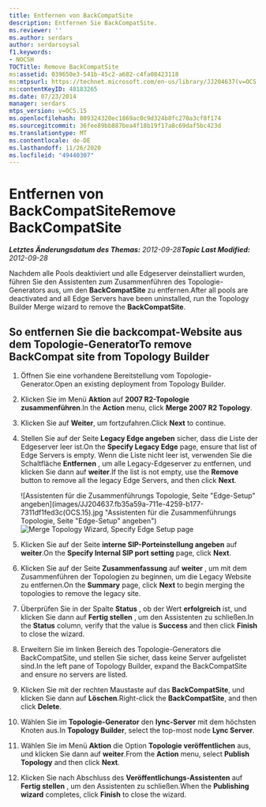 ```yaml
---
title: Entfernen von BackCompatSite
description: Entfernen Sie BackCompatSite.
ms.reviewer: ''
ms.author: serdars
author: serdarsoysal
f1.keywords:
- NOCSH
TOCTitle: Remove BackCompatSite
ms:assetid: 039650e3-541b-45c2-a682-c4fa08423118
ms:mtpsurl: https://technet.microsoft.com/en-us/library/JJ204637(v=OCS.15)
ms:contentKeyID: 48183265
ms.date: 07/23/2014
manager: serdars
mtps_version: v=OCS.15
ms.openlocfilehash: 809324320ec1869ac0c9d324b8fc270a3cf8f174
ms.sourcegitcommit: 36fee89bb887bea4f18b19f17a8c69daf5bc423d
ms.translationtype: MT
ms.contentlocale: de-DE
ms.lasthandoff: 11/26/2020
ms.locfileid: "49440307"
---
```

# <a name="remove-backcompatsite"></a><span data-ttu-id="37641-103">Entfernen von BackCompatSite</span><span class="sxs-lookup"><span data-stu-id="37641-103">Remove BackCompatSite</span></span>

<div data-xmlns="http://www.w3.org/1999/xhtml">

<div class="topic" data-xmlns="http://www.w3.org/1999/xhtml" data-msxsl="urn:schemas-microsoft-com:xslt" data-cs="https://msdn.microsoft.com/">

<div data-asp="https://msdn2.microsoft.com/asp">



</div>

<div id="mainSection">

<div id="mainBody"><span data-ttu-id="37641-104">

<span> </span></span><span class="sxs-lookup"><span data-stu-id="37641-104">

<span> </span></span></span>

<span data-ttu-id="37641-105">_**Letztes Änderungsdatum des Themas:** 2012-09-28_</span><span class="sxs-lookup"><span data-stu-id="37641-105">_**Topic Last Modified:** 2012-09-28_</span></span>

<span data-ttu-id="37641-106">Nachdem alle Pools deaktiviert und alle Edgeserver deinstalliert wurden, führen Sie den Assistenten zum Zusammenführen des Topologie-Generators aus, um den **BackCompatSite** zu entfernen.</span><span class="sxs-lookup"><span data-stu-id="37641-106">After all pools are deactivated and all Edge Servers have been uninstalled, run the Topology Builder Merge wizard to remove the **BackCompatSite**.</span></span>

<div>

## <a name="to-remove-backcompat-site-from-topology-builder"></a><span data-ttu-id="37641-107">So entfernen Sie die backcompat-Website aus dem Topologie-Generator</span><span class="sxs-lookup"><span data-stu-id="37641-107">To remove BackCompat site from Topology Builder</span></span>

1.  <span data-ttu-id="37641-108">Öffnen Sie eine vorhandene Bereitstellung vom Topologie-Generator.</span><span class="sxs-lookup"><span data-stu-id="37641-108">Open an existing deployment from Topology Builder.</span></span>

2.  <span data-ttu-id="37641-109">Klicken Sie im Menü **Aktion** auf **2007 R2-Topologie zusammenführen**.</span><span class="sxs-lookup"><span data-stu-id="37641-109">In the **Action** menu, click **Merge 2007 R2 Topology**.</span></span>

3.  <span data-ttu-id="37641-110">Klicken Sie auf **Weiter**, um fortzufahren.</span><span class="sxs-lookup"><span data-stu-id="37641-110">Click **Next** to continue.</span></span>

4.  <span data-ttu-id="37641-111">Stellen Sie auf der Seite **Legacy Edge angeben** sicher, dass die Liste der Edgeserver leer ist.</span><span class="sxs-lookup"><span data-stu-id="37641-111">On the **Specify Legacy Edge** page, ensure that list of Edge Servers is empty.</span></span> <span data-ttu-id="37641-112">Wenn die Liste nicht leer ist, verwenden Sie die Schaltfläche **Entfernen** , um alle Legacy-Edgeserver zu entfernen, und klicken Sie dann auf **weiter**.</span><span class="sxs-lookup"><span data-stu-id="37641-112">If the list is not empty, use the **Remove** button to remove all the legacy Edge Servers, and then click **Next**.</span></span>
    
    <span data-ttu-id="37641-113">![Assistenten für die Zusammenführungs Topologie, Seite "Edge-Setup" angeben](images/JJ204637.fb35a59a-711e-4259-b177-7311df1fed3c(OCS.15).jpg "Assistenten für die Zusammenführungs Topologie, Seite "Edge-Setup" angeben")</span><span class="sxs-lookup"><span data-stu-id="37641-113">![Merge Topology Wizard, Specify Edge Setup page](images/JJ204637.fb35a59a-711e-4259-b177-7311df1fed3c(OCS.15).jpg "Merge Topology Wizard, Specify Edge Setup page")</span></span>  

5.  <span data-ttu-id="37641-114">Klicken Sie auf der Seite **interne SIP-Porteinstellung angeben** auf **weiter**.</span><span class="sxs-lookup"><span data-stu-id="37641-114">On the **Specify Internal SIP port setting** page, click **Next**.</span></span>

6.  <span data-ttu-id="37641-115">Klicken Sie auf der Seite **Zusammenfassung** auf **weiter** , um mit dem Zusammenführen der Topologien zu beginnen, um die Legacy Website zu entfernen.</span><span class="sxs-lookup"><span data-stu-id="37641-115">On the **Summary** page, click **Next** to begin merging the topologies to remove the legacy site.</span></span>

7.  <span data-ttu-id="37641-116">Überprüfen Sie in der Spalte **Status** , ob der Wert **erfolgreich** ist, und klicken Sie dann auf **Fertig stellen** , um den Assistenten zu schließen.</span><span class="sxs-lookup"><span data-stu-id="37641-116">In the **Status** column, verify that the value is **Success** and then click **Finish** to close the wizard.</span></span>

8.  <span data-ttu-id="37641-117">Erweitern Sie im linken Bereich des Topologie-Generators die BackCompatSite, und stellen Sie sicher, dass keine Server aufgelistet sind.</span><span class="sxs-lookup"><span data-stu-id="37641-117">In the left pane of Topology Builder, expand the BackCompatSite and ensure no servers are listed.</span></span>

9.  <span data-ttu-id="37641-118">Klicken Sie mit der rechten Maustaste auf das **BackCompatSite**, und klicken Sie dann auf **Löschen**.</span><span class="sxs-lookup"><span data-stu-id="37641-118">Right-click the **BackCompatSite**, and then click **Delete**.</span></span>

10. <span data-ttu-id="37641-119">Wählen Sie im **Topologie-Generator** den **lync-Server** mit dem höchsten Knoten aus.</span><span class="sxs-lookup"><span data-stu-id="37641-119">In **Topology Builder**, select the top-most node **Lync Server**.</span></span>

11. <span data-ttu-id="37641-120">Wählen Sie im Menü **Aktion** die Option **Topologie veröffentlichen** aus, und klicken Sie dann auf **weiter**.</span><span class="sxs-lookup"><span data-stu-id="37641-120">From the **Action** menu, select **Publish Topology** and then click **Next**.</span></span>

12. <span data-ttu-id="37641-121">Klicken Sie nach Abschluss des **Veröffentlichungs-Assistenten** auf **Fertig stellen** , um den Assistenten zu schließen.</span><span class="sxs-lookup"><span data-stu-id="37641-121">When the **Publishing wizard** completes, click **Finish** to close the wizard.</span></span>

<span data-ttu-id="37641-122"></div>

</div>

<span> </span>

</div>

</div>

</span><span class="sxs-lookup"><span data-stu-id="37641-122"></div>

</div>

<span> </span>

</div>

</div>

</span></span></div>

